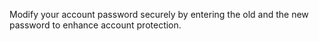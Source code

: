 Modify your account password securely by entering the old and the new password to enhance account protection.
